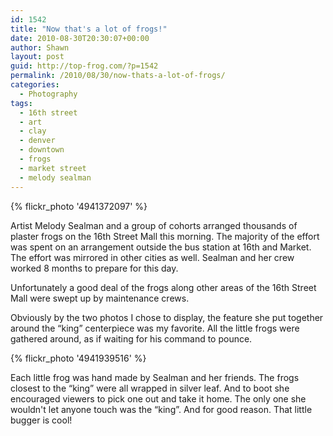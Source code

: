 ```yaml
---
id: 1542
title: "Now that's a lot of frogs!"
date: 2010-08-30T20:30:07+00:00
author: Shawn
layout: post
guid: http://top-frog.com/?p=1542
permalink: /2010/08/30/now-thats-a-lot-of-frogs/
categories:
  - Photography
tags:
  - 16th street
  - art
  - clay
  - denver
  - downtown
  - frogs
  - market street
  - melody sealman
---
```


{% flickr_photo '4941372097' %}

Artist Melody Sealman and a group of cohorts arranged thousands of plaster frogs on the 16th Street Mall this morning. The majority of the effort was spent on an arrangement outside the bus station at 16th and Market. The effort was mirrored in other cities as well. Sealman and her crew worked 8 months to prepare for this day.

Unfortunately a good deal of the frogs along other areas of the 16th Street Mall were swept up by maintenance crews.

<!--more-->

Obviously by the two photos I chose to display, the feature she put together around the &#8220;king&#8221; centerpiece was my favorite. All the little frogs were gathered around, as if waiting for his command to pounce.

{% flickr_photo '4941939516' %}

Each little frog was hand made by Sealman and her friends. The frogs closest to the &#8220;king&#8221; were all wrapped in silver leaf. And to boot she encouraged viewers to pick one out and take it home. The only one she wouldn't let anyone touch was the &#8220;king&#8221;. And for good reason. That little bugger is cool!
